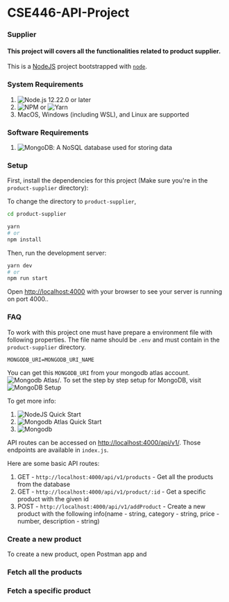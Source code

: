 # CSE446-API-Project

### Supplier

#### This project will covers all the functionalities related to product supplier.

This is a [NodeJS](https://nodejs.org/en) project bootstrapped with [`node`](https://nodejs.org/en/docs/guides/getting-started-guide).

### System Requirements

1. ![Node.js](https://nodejs.org/en/) 12.22.0 or later
2. ![NPM](https://www.npmjs.com/) or ![Yarn](https://yarnpkg.com/)
3. MacOS, Windows (including WSL), and Linux are supported

### Software Requirements

1. ![MongoDB](https://www.mongodb.com/): A NoSQL database used for storing data

### Setup

First, install the dependencies for this project (Make sure you're in the `product-supplier` directory):

To change the directory to `product-supplier`,

```bash
cd product-supplier
```

```bash
yarn
# or
npm install
```

Then, run the development server:

```bash
yarn dev
# or
npm run start
```

Open [http://localhost:4000](http://localhost:4000) with your browser to see your server is running on port 4000..

### FAQ

To work with this project one must have prepare a environment file with following properties.
The file name should be `.env` and must contain in the `product-supplier` directory.

```
MONGODB_URI=MONGODB_URI_NAME
```

You can get this `MONGODB_URI` from your mongodb atlas account. ![Mongodb Atlas/](https://cloud.mongodb.com/).
To set the step by step setup for MongoDB, visit ![MongoDB Setup](abc)

To get more info:

1. ![NodeJS Quick Start](https://nodejs.dev/en/learn/)
2. ![Mongodb Atlas Quick Start](https://www.mongodb.com/docs/atlas/getting-started/)
3. ![Mongodb](https://www.mongodb.com/docs/drivers/node/current/)

API routes can be accessed on [http://localhost:4000/api/v1/](http://localhost:4000/api/v1/). Those endpoints are available in `index.js`.

Here are some basic API routes:

1. GET - `http://localhost:4000/api/v1/products` - Get all the products from the database
2. GET - `http://localhost:4000/api/v1/product/:id` - Get a specific product with the given id
3. POST - `http://localhost:4000/api/v1/addProduct` - Create a new product with the following info(name - string, category - string, price - number, description - string)

### Create a new product

To create a new product, open Postman app and

### Fetch all the products

### Fetch a specific product
